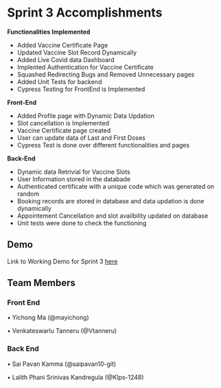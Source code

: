 # Sprint 3 Accomplishments 
**Functionalities Implemented**
* Added Vaccine Certificate Page
* Updated Vaccine Slot Record Dynamically
* Added Live Covid data Dashboard
* Implented Authentication for Vaccine Certificate
* Squashed Redirecting Bugs and Removed Unnecessary pages
* Added Unit Tests for backend
* Cypress Testing for FrontEnd is Implemented

**Front-End**
* Added Profile page with Dynamic Data Updation
* Slot cancellation is Implemented
* Vaccine Certificate page created
* User can update data of Last and First Doses
* Cypress Test is done over different functionalities and pages

**Back-End**
* Dynamic data Retrivial for Vaccine Slots
* User Information stored in the databade
* Authenticated certificate with a unique code which was generated on random
* Booking records are stored in database and data updation is done dynamically
* Appointement Cancellation and slot availbility updated on database
* Unit tests were done to check the functioning 


## Demo

Link to Working Demo for Sprint 3 [here](https://github.com/saipavan10-git/COVID-19-Vaccination-Portal/blob/main/Sprint%202/Sprint%202.mp4)

## Team Members

### Front End
• Yichong Ma (@mayichong)

• Venkateswarlu Tanneru (@Vtanneru)

### Back End
• Sai Pavan Kamma (@saipavan10-git)

• Lalith Phani Srinivas Kandregula (@Klps-1248)
